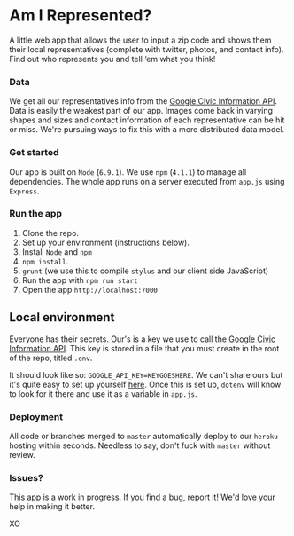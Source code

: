 # Am I Represented?

A little web app that allows the user to input a zip code and shows them their local representatives (complete with twitter, photos, and contact info). Find out who represents you and tell ‘em what you think!

### Data

We get all our representatives info from the [Google Civic Information API](https://developers.google.com/civic-information/). Data is easily the weakest part of our app. Images come back in varying shapes and sizes and contact information of each representative can be hit or miss. We're pursuing ways to fix this with a more distributed data model.

### Get started

Our app is built on `Node` (`6.9.1`). We use `npm` (`4.1.1`) to manage all dependencies. The whole app runs on a server executed from `app.js` using `Express`.

### Run the app

1. Clone the repo.
2. Set up your environment (instructions below).
3. Install `Node` and `npm`
4. `npm install`.
5. `grunt` (we use this to compile `stylus` and our client side JavaScript)
6. Run the app with `npm run start`
7. Open the app `http://localhost:7000`

## Local environment

Everyone has their secrets. Our's is a key we use to call the [Google Civic Information API](https://developers.google.com/civic-information/). This key is stored in a file that you must create in the root of the repo, titled `.env`.

It should look like so: `GOOGLE_API_KEY=KEYGOESHERE`. We can't share ours but it's quite easy to set up yourself [here](https://developers.google.com/civic-information/docs/using_api). Once this is set up, `dotenv` will know to look for it there and use it as a variable in `app.js`.

### Deployment

All code or branches merged to `master` automatically deploy to our `heroku` hosting within seconds. Needless to say, don't fuck with `master` without review.

### Issues?

This app is a work in progress. If you find a bug, report it! We'd love your help in making it better.

XO
